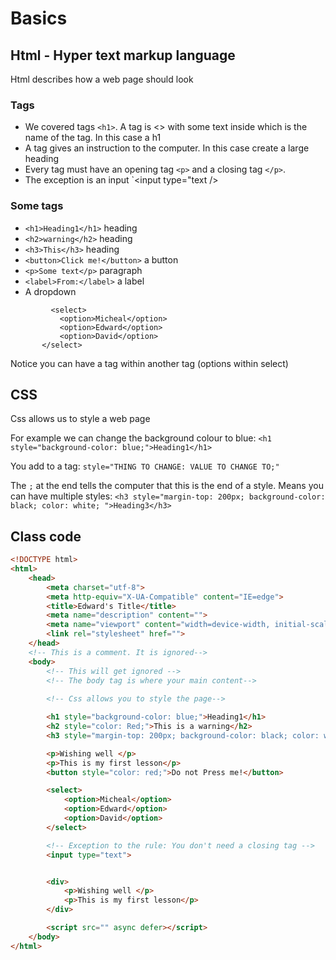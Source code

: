 # Basics

## Html - Hyper text markup language
Html describes how a web page should look
### Tags
- We covered tags `<h1>`. A tag is <> with some text inside which is the name of the tag. In this case a h1
- A tag gives an instruction to the computer. In this case create a large heading
- Every tag must have an opening tag `<p>` and a closing tag `</p>`.
- The exception is an input `<input type="text />

### Some tags
- `<h1>Heading1</h1>` heading
- `<h2>warning</h2>` heading
- `<h3>This</h3>` heading
- `<button>Click me!</button>` a button
- `<p>Some text</p>` paragraph
- `<label>From:</label>` a label
- A dropdown
 ```
          <select>
            <option>Micheal</option>
            <option>Edward</option>
            <option>David</option>
        </select>
  ```
  Notice you can have a tag within another tag (options within select)
## CSS
Css allows us to style a web page

For example we can change the background colour to blue:
`<h1 style="background-color: blue;">Heading1</h1>`

You add to a tag:
`style="THING TO CHANGE: VALUE TO CHANGE TO;"`


The `;` at the end tells the computer that this is the end of a style. Means you can have multiple styles:
`<h3 style="margin-top: 200px; background-color: black; color: white; ">Heading3</h3>`
 
## Class code
```html
<!DOCTYPE html>
<html>
    <head>
        <meta charset="utf-8">
        <meta http-equiv="X-UA-Compatible" content="IE=edge">
        <title>Edward's Title</title>
        <meta name="description" content="">
        <meta name="viewport" content="width=device-width, initial-scale=1">
        <link rel="stylesheet" href="">
    </head>
    <!-- This is a comment. It is ignored-->
    <body>
        <!-- This will get ignored -->
        <!-- The body tag is where your main content-->
        
        <!-- Css allows you to style the page-->

        <h1 style="background-color: blue;">Heading1</h1>
        <h2 style="color: Red;">This is a warning</h2>
        <h3 style="margin-top: 200px; background-color: black; color: white; ">Heading3</h3>

        <p>Wishing well </p>
        <p>This is my first lesson</p>
        <button style="color: red;">Do not Press me!</button>

        <select>
            <option>Micheal</option>
            <option>Edward</option>
            <option>David</option>
        </select>

        <!-- Exception to the rule: You don't need a closing tag -->
        <input type="text">


        <div>
            <p>Wishing well </p>           
            <p>This is my first lesson</p>
        </div>

        <script src="" async defer></script>
    </body>
</html>
```
